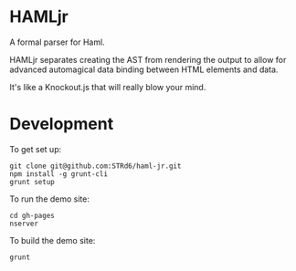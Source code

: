 HAMLjr
======

A formal parser for Haml.

HAMLjr separates creating the AST from rendering the output to allow for
advanced automagical data binding between HTML elements and data.

It's like a Knockout.js that will really blow your mind.

Development
===========

To get set up:

    git clone git@github.com:STRd6/haml-jr.git
    npm install -g grunt-cli
    grunt setup

To run the demo site:

    cd gh-pages
    nserver

To build the demo site:

    grunt
